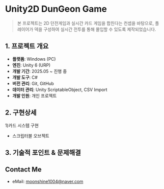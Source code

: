 # Unity2D DunGeon Game
> 본 프로젝트는 2D 던전게임과 실시간 카드 게임을 합친다는 컨셉을 바탕으로, 플레이어가 덱을 구성하여 실시간 전투를 통해 몰입할 수 있도록 제작되었습니다.

## 1. 프로젝트 개요
- **플랫폼**: Windows (PC)
- **엔진**: Unity 6 (URP)
- **개발 기간**: 2025.05 ~ 진행 중
- **개발 도구**: C#
- **버전 관리**: Git, GitHub
- **데이터 관리**: Unity ScriptableObject, CSV Import
- **개발 인원**: 개인 프로젝트
 
## 2. 구현상세
1)카드 시스템 구현
- 스크립터블 오브젝트
## 3. 기술적 포인트 & 문제해결







## Contact Me
- eMail: moonshine1004@naver.com

